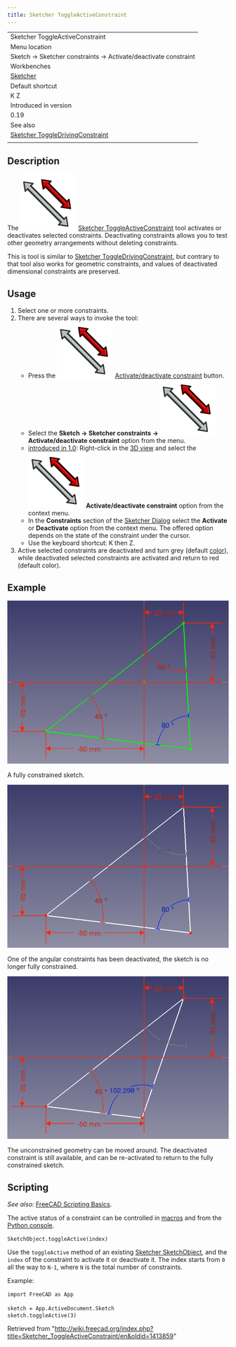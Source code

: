 ```yaml
---
title: Sketcher ToggleActiveConstraint
---
```


|                                                                                                          |
| -------------------------------------------------------------------------------------------------------- |
| Sketcher ToggleActiveConstraint                                                                          |
| Menu location                                                                                            |
| Sketch → Sketcher constraints → Activate/deactivate constraint                                           |
| Workbenches                                                                                              |
| [Sketcher](/Sketcher_Workbench "Sketcher Workbench")                                                     |
| Default shortcut                                                                                         |
| K Z                                                                                                      |
| Introduced in version                                                                                    |
| 0.19                                                                                                     |
| See also                                                                                                 |
| [Sketcher ToggleDrivingConstraint](/Sketcher_ToggleDrivingConstraint "Sketcher ToggleDrivingConstraint") |
|                                                                                                          |

## Description

The ![](/src/assets/images/Sketcher_ToggleActiveConstraint.svg) [Sketcher ToggleActiveConstraint](/Sketcher_ToggleActiveConstraint "Sketcher ToggleActiveConstraint") tool activates or deactivates selected constraints. Deactivating constraints allows you to test other geometry arrangements without deleting constraints.

This is tool is similar to [Sketcher ToggleDrivingConstraint](/Sketcher_ToggleDrivingConstraint "Sketcher ToggleDrivingConstraint"), but contrary to that tool also works for geometric constraints, and values of deactivated dimensional constraints are preserved.

## Usage

1. Select one or more constraints.
2. There are several ways to invoke the tool:
   - Press the ![](/src/assets/images/Sketcher_ToggleActiveConstraint.svg) [Activate/deactivate constraint](/Sketcher_ToggleActiveConstraint "Sketcher ToggleActiveConstraint") button.
   - Select the **Sketch → Sketcher constraints → ![](/src/assets/images/Sketcher_ToggleActiveConstraint.svg) Activate/deactivate constraint** option from the menu.
   - [introduced in 1.0](/Release_notes_1.0 "Release notes 1.0"): Right-click in the [3D view](/3D_view "3D view") and select the **![](/src/assets/images/Sketcher_ToggleActiveConstraint.svg) Activate/deactivate constraint** option from the context menu.
   - In the **Constraints** section of the [Sketcher Dialog](/Sketcher_Dialog "Sketcher Dialog") select the **Activate** or **Deactivate** option from the context menu. The offered option depends on the state of the constraint under the cursor.
   - Use the keyboard shortcut: K then Z.
3. Active selected constraints are deactivated and turn grey (default [color](/Sketcher_Preferences#Appearance "Sketcher Preferences")), while deactivated selected constraints are activated and return to red (default color).

## Example

![](/src/assets/images/Sketcher_ToggleActiveConstraint_example_active.png)

A fully constrained sketch.

![](/src/assets/images/Sketcher_ToggleActiveConstraint_example_disabled_1.png)

One of the angular constraints has been deactivated, the sketch is no longer fully constrained.

![](/src/assets/images/Sketcher_ToggleActiveConstraint_example_disabled_2.png)

The unconstrained geometry can be moved around. The deactivated constraint is still available, and can be re-activated to return to the fully constrained sketch.

## Scripting

_See also:_ [FreeCAD Scripting Basics](/FreeCAD_Scripting_Basics "FreeCAD Scripting Basics").

The active status of a constraint can be controlled in [macros](/Macros "Macros") and from the [Python console](/Python_console "Python console").

```
SketchObject.toggleActive(index)

```

Use the `toggleActive` method of an existing [Sketcher SketchObject](/Sketcher_SketchObject "Sketcher SketchObject"), and the `index` of the constraint to activate it or deactivate it. The index starts from `0` all the way to `N-1`, where `N` is the total number of constraints.

Example:

```
import FreeCAD as App

sketch = App.ActiveDocument.Sketch
sketch.toggleActive(3)

```

Retrieved from "<http://wiki.freecad.org/index.php?title=Sketcher_ToggleActiveConstraint/en&oldid=1413859>"

